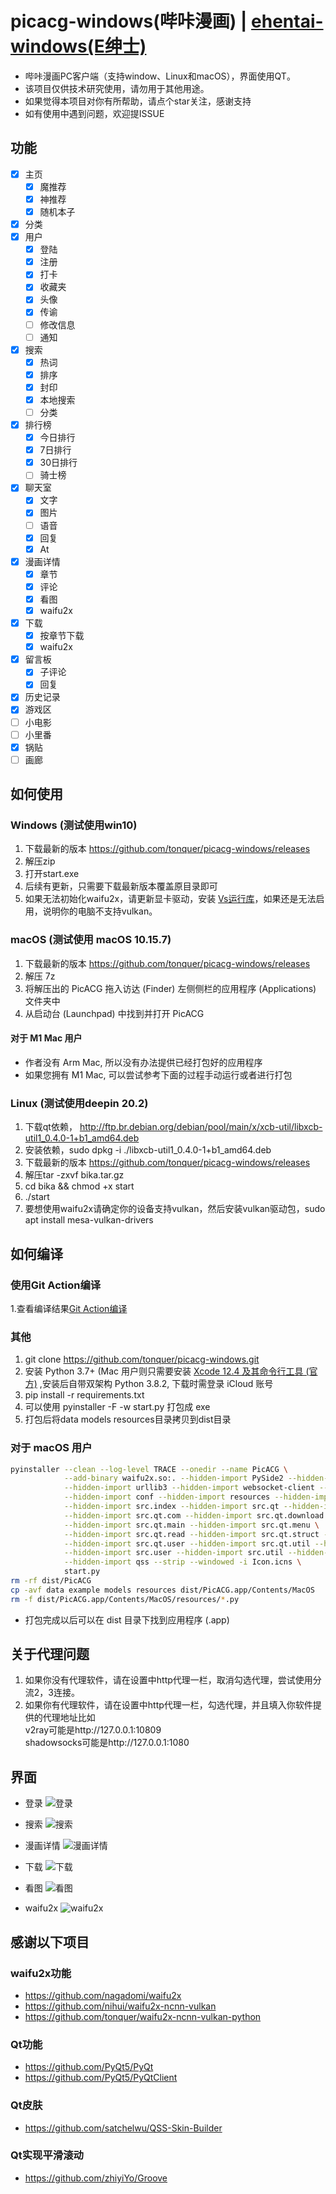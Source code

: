 # picacg-windows(哔咔漫画) | [ehentai-windows(E绅士)](https://github.com/tonquer/ehentai-windows)
- 哔咔漫画PC客户端（支持window、Linux和macOS），界面使用QT。
- 该项目仅供技术研究使用，请勿用于其他用途。
- 如果觉得本项目对你有所帮助，请点个star关注，感谢支持
- 如有使用中遇到问题，欢迎提ISSUE
## 功能
- [x] 主页
  - [x] 魔推荐
  - [x] 神推荐
  - [x] 随机本子
- [x] 分类
- [x] 用户
  - [x] 登陆
  - [x] 注册
  - [x] 打卡
  - [x] 收藏夹
  - [x] 头像
  - [x] 传谕
  - [ ] 修改信息
  - [ ] 通知
- [x] 搜索
  - [x] 热词
  - [x] 排序
  - [x] 封印
  - [x] 本地搜索
  - [ ] 分类
- [x] 排行榜
  - [x] 今日排行
  - [x] 7日排行
  - [x] 30日排行
  - [ ] 骑士榜
- [x] 聊天室
  - [x] 文字
  - [x] 图片
  - [ ] 语音
  - [x] 回复
  - [x] At
- [x] 漫画详情
  - [x] 章节
  - [x] 评论
  - [x] 看图
  - [x] waifu2x
- [x] 下载
  - [x] 按章节下载
  - [x] waifu2x
- [x] 留言板
  - [x] 子评论
  - [x] 回复
- [x] 历史记录
- [x] 游戏区
- [ ] 小电影
- [ ] 小里番
- [x] 锅贴
- [ ] 画廊

## 如何使用
  ### Windows (测试使用win10)
  1. 下载最新的版本 https://github.com/tonquer/picacg-windows/releases
  2. 解压zip
  3. 打开start.exe
  4. 后续有更新，只需要下载最新版本覆盖原目录即可
  5. 如果无法初始化waifu2x，请更新显卡驱动，安装 [Vs运行库](https://download.visualstudio.microsoft.com/download/pr/366c0fb9-fe05-4b58-949a-5bc36e50e370/015EDD4E5D36E053B23A01ADB77A2B12444D3FB6ECCEFE23E3A8CD6388616A16/VC_redist.x64.exe)，如果还是无法启用，说明你的电脑不支持vulkan。
  ### macOS (测试使用 macOS 10.15.7)
  1. 下载最新的版本 https://github.com/tonquer/picacg-windows/releases
  2. 解压 7z
  3. 将解压出的 PicACG 拖入访达 (Finder) 左侧侧栏的应用程序 (Applications) 文件夹中
  4. 从启动台 (Launchpad) 中找到并打开 PicACG
  #### 对于 M1 Mac 用户
  * 作者没有 Arm Mac, 所以没有办法提供已经打包好的应用程序
  * 如果您拥有 M1 Mac, 可以尝试参考下面的过程手动运行或者进行打包
  ### Linux (测试使用deepin 20.2)
  1. 下载qt依赖， http://ftp.br.debian.org/debian/pool/main/x/xcb-util/libxcb-util1_0.4.0-1+b1_amd64.deb
  2. 安装依赖，sudo dpkg -i ./libxcb-util1_0.4.0-1+b1_amd64.deb
  3. 下载最新的版本 https://github.com/tonquer/picacg-windows/releases
  4. 解压tar -zxvf bika.tar.gz 
  5. cd bika && chmod +x start
  6. ./start
  7. 要想使用waifu2x请确定你的设备支持vulkan，然后安装vulkan驱动包，sudo apt install mesa-vulkan-drivers

## 如何编译
  ### 使用Git Action编译
  1.查看编译结果[Git Action编译](https://github.com/tonquer/picacg-windows/actions)
  ### 其他
  1. git clone https://github.com/tonquer/picacg-windows.git
  2. 安装 Python 3.7+ (Mac 用户则只需要安装 [Xcode 12.4 及其命令行工具 (官方)](https://developer.apple.com/download/more/?name=Xcode%2012.4) ,安装后自带双架构 Python 3.8.2, 下载时需登录 iCloud 账号
  3. pip install -r requirements.txt
  4. 可以使用 pyinstaller -F -w start.py 打包成 exe
  5. 打包后将data models resources目录拷贝到dist目录
  ### 对于 macOS 用户
  ````bash
  pyinstaller --clean --log-level TRACE --onedir --name PicACG \
              --add-binary waifu2x.so:. --hidden-import PySide2 --hidden-import requests \
              --hidden-import urllib3 --hidden-import websocket-client --hidden-import pillow \
              --hidden-import conf --hidden-import resources --hidden-import src \
              --hidden-import src.index --hidden-import src.qt --hidden-import src.qt.chat \
              --hidden-import src.qt.com --hidden-import src.qt.download \
              --hidden-import src.qt.main --hidden-import src.qt.menu \
              --hidden-import src.qt.read --hidden-import src.qt.struct --hidden-import src.qt.game \
              --hidden-import src.qt.user --hidden-import src.qt.util --hidden-import src.server \
              --hidden-import src.user --hidden-import src.util --hidden-import ui \
              --hidden-import qss --strip --windowed -i Icon.icns \
              start.py
  rm -rf dist/PicACG
  cp -avf data example models resources dist/PicACG.app/Contents/MacOS
  rm -f dist/PicACG.app/Contents/MacOS/resources/*.py
  ````
  * 打包完成以后可以在 dist 目录下找到应用程序 (.app)

## 关于代理问题
  1. 如果你没有代理软件，请在设置中http代理一栏，取消勾选代理，尝试使用分流2，3连接。
  2. 如果你有代理软件，请在设置中http代理一栏，勾选代理，并且填入你软件提供的代理地址比如  
  v2ray可能是http://127.0.0.1:10809  
  shadowsocks可能是http://127.0.0.1:1080  

## 界面

* 登录
![登录](example/登录.gif)

* 搜索
![搜索](example/搜索.gif)

* 漫画详情
![漫画详情](example/漫画详情.gif)

* 下载
![下载](example/下载.gif)

* 看图
![看图](example/看图.gif)

* waifu2x
![waifu2x](example/waifu2x.gif)

## 感谢以下项目
  ### waifu2x功能
  - https://github.com/nagadomi/waifu2x
  - https://github.com/nihui/waifu2x-ncnn-vulkan
  - https://github.com/tonquer/waifu2x-ncnn-vulkan-python
  ### Qt功能
  - https://github.com/PyQt5/PyQt
  - https://github.com/PyQt5/PyQtClient
  ### Qt皮肤
  - https://github.com/satchelwu/QSS-Skin-Builder
  ### Qt实现平滑滚动
  - https://github.com/zhiyiYo/Groove
